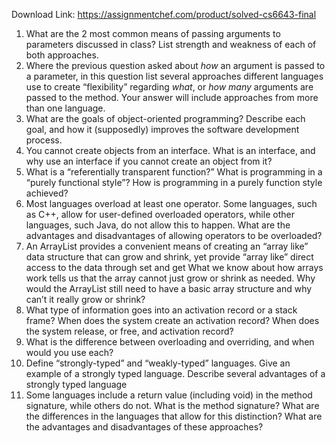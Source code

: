Download Link: https://assignmentchef.com/product/solved-cs6643-final
<br>
<ol>

 <li>What are the 2 most common means of passing arguments to parameters discussed in class? List strength and weakness of each of both approaches.</li>

 <li>Where the previous question asked about <em>how</em> an argument is passed to a parameter, in this question list several approaches different languages use to create “flexibility” regarding <em>what</em>, or <em>how many</em> arguments are passed to the method. Your answer will include approaches from more than one language.</li>

 <li>What are the goals of object-oriented programming? Describe each goal, and how it (supposedly) improves the software development process.</li>

 <li>You cannot create objects from an interface. What is an interface, and why use an interface if you cannot create an object from it?</li>

 <li>What is a “referentially transparent function?” What is programming in a “purely functional style”? How is programming in a purely function style achieved?</li>

 <li>Most languages overload at least one operator. Some languages, such as C++, allow for user-defined overloaded operators, while other languages, such Java, do not allow this to happen. What are the advantages and disadvantages of allowing operators to be overloaded?</li>

 <li>An ArrayList provides a convenient means of creating an “array like” data structure that can grow and shrink, yet provide “array like” direct access to the data through set and get What we know about how arrays work tells us that the array cannot just grow or shrink as needed. Why would the ArrayList still need to have a basic array structure and why can’t it really grow or shrink?</li>

 <li>What type of information goes into an activation record or a stack frame? When does the system create an activation record? When does the system release, or free, and activation record?</li>

 <li>What is the difference between overloading and overriding, and when would you use each?</li>

 <li>Define “strongly-typed” and “weakly-typed” languages. Give an example of a strongly typed language. Describe several advantages of a strongly typed language</li>

 <li>Some languages include a return value (including void) in the method signature, while others do not. What is the method signature? What are the differences in the languages that allow for this distinction? What are the advantages and disadvantages of these approaches?</li>

</ol>











